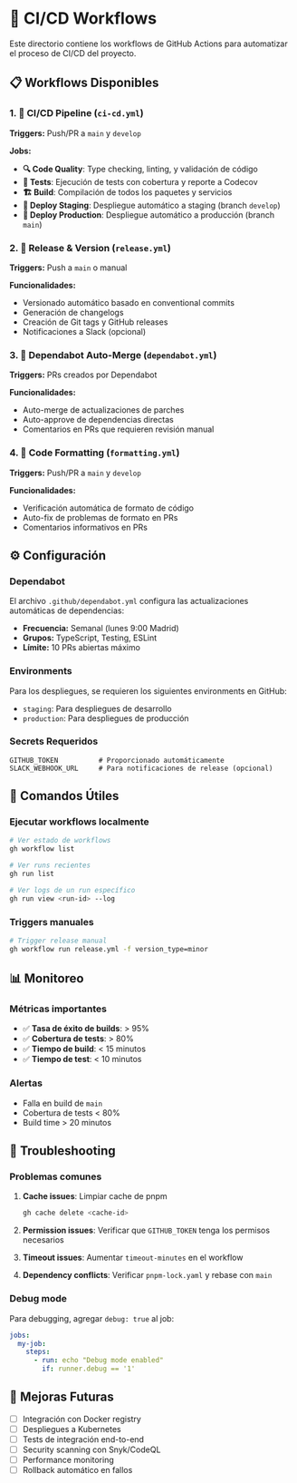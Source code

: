 # 🚀 CI/CD Workflows

Este directorio contiene los workflows de GitHub Actions para automatizar el proceso de CI/CD del proyecto.

## 📋 Workflows Disponibles

### 1. 🚀 CI/CD Pipeline (`ci-cd.yml`)
**Triggers:** Push/PR a `main` y `develop`

**Jobs:**
- **🔍 Code Quality**: Type checking, linting, y validación de código
- **🧪 Tests**: Ejecución de tests con cobertura y reporte a Codecov
- **🏗️ Build**: Compilación de todos los paquetes y servicios
- **🚀 Deploy Staging**: Despliegue automático a staging (branch `develop`)
- **🎯 Deploy Production**: Despliegue automático a producción (branch `main`)

### 2. 🚀 Release & Version (`release.yml`)
**Triggers:** Push a `main` o manual

**Funcionalidades:**
- Versionado automático basado en conventional commits
- Generación de changelogs
- Creación de Git tags y GitHub releases
- Notificaciones a Slack (opcional)

### 3. 🤖 Dependabot Auto-Merge (`dependabot.yml`)
**Triggers:** PRs creados por Dependabot

**Funcionalidades:**
- Auto-merge de actualizaciones de parches
- Auto-approve de dependencias directas
- Comentarios en PRs que requieren revisión manual

### 4. 💅 Code Formatting (`formatting.yml`)
**Triggers:** Push/PR a `main` y `develop`

**Funcionalidades:**
- Verificación automática de formato de código
- Auto-fix de problemas de formato en PRs
- Comentarios informativos en PRs

## ⚙️ Configuración

### Dependabot
El archivo `.github/dependabot.yml` configura las actualizaciones automáticas de dependencias:
- **Frecuencia:** Semanal (lunes 9:00 Madrid)
- **Grupos:** TypeScript, Testing, ESLint
- **Límite:** 10 PRs abiertas máximo

### Environments
Para los despliegues, se requieren los siguientes environments en GitHub:
- `staging`: Para despliegues de desarrollo
- `production`: Para despliegues de producción

### Secrets Requeridos
```
GITHUB_TOKEN          # Proporcionado automáticamente
SLACK_WEBHOOK_URL     # Para notificaciones de release (opcional)
```

## 🔧 Comandos Útiles

### Ejecutar workflows localmente
```bash
# Ver estado de workflows
gh workflow list

# Ver runs recientes
gh run list

# Ver logs de un run específico
gh run view <run-id> --log
```

### Triggers manuales
```bash
# Trigger release manual
gh workflow run release.yml -f version_type=minor
```

## 📊 Monitoreo

### Métricas importantes
- ✅ **Tasa de éxito de builds**: > 95%
- ✅ **Cobertura de tests**: > 80%
- ✅ **Tiempo de build**: < 15 minutos
- ✅ **Tiempo de test**: < 10 minutos

### Alertas
- Falla en build de `main`
- Cobertura de tests < 80%
- Build time > 20 minutos

## 🚨 Troubleshooting

### Problemas comunes

1. **Cache issues**: Limpiar cache de pnpm
   ```bash
   gh cache delete <cache-id>
   ```

2. **Permission issues**: Verificar que `GITHUB_TOKEN` tenga los permisos necesarios

3. **Timeout issues**: Aumentar `timeout-minutes` en el workflow

4. **Dependency conflicts**: Verificar `pnpm-lock.yaml` y rebase con `main`

### Debug mode
Para debugging, agregar `debug: true` al job:
```yaml
jobs:
  my-job:
    steps:
      - run: echo "Debug mode enabled"
        if: runner.debug == '1'
```

## 📝 Mejoras Futuras

- [ ] Integración con Docker registry
- [ ] Despliegues a Kubernetes
- [ ] Tests de integración end-to-end
- [ ] Security scanning con Snyk/CodeQL
- [ ] Performance monitoring
- [ ] Rollback automático en fallos